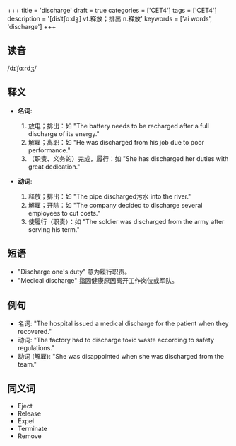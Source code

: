 +++
title = 'discharge'
draft = true
categories = ['CET4']
tags = ['CET4']
description = '[disˈt∫ɑːdʒ] vt.释放；排出 n.释放'
keywords = ['ai words', 'discharge']
+++

## 读音
/dɪˈʃɑːrdʒ/

## 释义
- **名词**:
  1. 放电；排出：如 "The battery needs to be recharged after a full discharge of its energy."
  2. 解雇；离职：如 "He was discharged from his job due to poor performance."
  3. （职责、义务的）完成，履行：如 "She has discharged her duties with great dedication."

- **动词**:
  1. 释放；排出：如 "The pipe discharged污水 into the river."
  2. 解雇；开除：如 "The company decided to discharge several employees to cut costs."
  3. 使履行（职责）：如 "The soldier was discharged from the army after serving his term."

## 短语
- "Discharge one's duty" 意为履行职责。
- "Medical discharge" 指因健康原因离开工作岗位或军队。

## 例句
- 名词: "The hospital issued a medical discharge for the patient when they recovered."
- 动词: "The factory had to discharge toxic waste according to safety regulations."
- 动词 (解雇): "She was disappointed when she was discharged from the team."

## 同义词
- Eject
- Release
- Expel
- Terminate
- Remove
